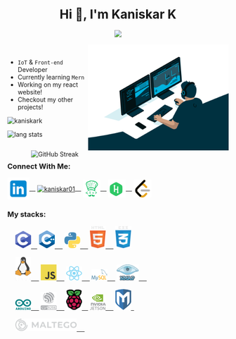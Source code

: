 <h1 align="center">Hi 👋, I'm Kaniskar K</h1>
<p align="center">
  <a href="https://github.com/DenverCoder1/readme-typing-svg"><img src="https://readme-typing-svg.herokuapp.com?lines=Computer+Science+Student;Web+Developer;IoT+Developer;Always%20learning%20new%20things&center=true&width=380&height=45"></a>
<!--   DS%20|%20AI%20|%20ML%20Enthusiastic; -->
</p>

<img align="right" alt="programmer" width="320px" src="./images/programmer.gif">
&ensp;

- `IoT` & `Front-end` Developer
- Currently learning `Mern`
- Working on my react website!
- Checkout my other projects!
<p align="left"> <img src="https://komarev.com/ghpvc/?username=KaniskarK&label=Profile%20views&color=0e75b6&style=flat" alt="kaniskark" /></p>
<p align="left">
<img alt="lang stats" src="https://github-readme-stats.vercel.app/api/top-langs/?username=KaniskarK&layout=compact&hide_border=true&bg_color=1b2731&text_color=ebdfe2&title_color=eb1622&langs_count=10&hide=procfile&exclude_repo=dice,blog">
</p>

<img align="right" alt="GitHub Streak" width="450px" src="https://github-readme-streak-stats.herokuapp.com?user=KaniskarK&theme=solarized-dark">&ensp;

### Connect With Me:
<p align="left">
<a href="https://www.linkedin.com/in/kaniskar-k-a22520200/" target="blank"><img align="center" src="./images/linkedin.svg" alt="kaniskar"  width="50" />&ensp;&ensp;</a>
<a href="https://stackoverflow.com/users/19772425/kaniskar" target="blank"><img align="center" src="./images/stackoverflow.svg" alt="kaniskar01" width="40" />&ensp;&ensp;</a>
<a href="https://www.codechef.com/users/kaniskar_61" target="blank"><img align="center" src="./images/code.svg" alt="kaniskar_61"  width="40" />&ensp;&ensp;</a>
<a href="https://www.hackerrank.com/kaniskar01" target="blank"><img align="center" src="./images/hackerrank.svg" alt="kaniskar"  width="40" />&ensp;&ensp;</a>
<a href="https://leetcode.com/KANISKAR/" target="blank"><img align="center" src="./images/leetcode.svg" alt="kaniskar"  width="40" /></a>
</p>

### My stacks:

<div align="left">
<div>
    &ensp;&ensp;
    <a href="(https://en.wikipedia.org/wiki/C_(programming_language)"> <img alt=".c" src="./images/c.svg" width="36px" />&ensp;&ensp;</a>
    <a href="(https://cplusplus.com/doc/tutorial/)"> <img alt="cpp" src="./images/c++.svg" width="36px" /> &ensp;&ensp;</a>
    <a href="https://www.python.org/"> <img alt="py" src="./images/python.svg" width="36px" /> &ensp;&ensp;</a>
    <a href="https://developer.mozilla.org/en-US/docs/Web/HTML"> <img alt="htm" src="./images/html.svg" width="36px" /> &ensp;&ensp;</a>
    <a href="https://developer.mozilla.org/en-US/docs/Web/CSS"> <img alt="css" src="./images/css.svg" width="36px" /></a>
</div>
&ensp;
<div>
    &ensp;&ensp;
    <a href="https://www.linux.org/"> <img alt="Linux" src="./images/linux.svg" width="36px" /> &ensp;&ensp;</a>
    <a href="https://javascript.info/"> <img alt="javascript" src="./images/javascript.svg" width="36px" /> &ensp;&ensp;</a>
    <a href="https://reactjs.org/"> <img alt="react" src="./images/react.svg" width="36px" /> &ensp;&ensp;</a>
    <a href="https://www.mysql.com/"> <img alt="mysql" src="./images/mysql.svg" width="36px" /> &ensp;&ensp;</a>
    <a href="https://nmap.org/"> <img alt="nmap" src="./images/nmap.svg" width="50px" /> &ensp;&ensp;</a>
</div>
&ensp;
<div>
    &ensp;&ensp;
    <a href="https://www.arduino.cc/"> <img alt="arduino" src="./images/arduino.svg" width="36px" /> &ensp;&ensp;</a>
    <a href="https://www.espressif.com/en/products/socs/esp8266"> <img alt="esp8266" src="./images/esp8266.svg" width="36px" /> &ensp;&ensp;</a>
    <a href="https://www.raspberrypi.org/"> <img alt="raspberrypi" src="./images/raspberrypi.svg" width="36px" />&ensp;&ensp;</a>
    <a href="https://developer.nvidia.com/embedded/jetson-nano-developer-kit"> <img alt="jetson_nano" src="./images/jetsen.svg" width="36px" /> &ensp;&ensp;</a>
    <a href="https://www.maltego.com/"> <img alt="maltego" src="./images/metasploit.svg" width="36px" />&ensp;</a>
</div>
&ensp;
<div>
    &ensp;&ensp;
    <a href="https://www.metasploit.com/"> <img alt="metasploit" src="./images/maltego.svg" width="140px" /> &ensp;&ensp;</a>
    
</div>
&ensp;
<div>
    &ensp;&ensp;&ensp;&ensp;&ensp;&ensp;&ensp;&ensp;&ensp;&ensp;
   
  <!--     <a href="https://www.ryzerobotics.com/tello"> <img alt="tello" src="./images/tello.svg" width="36px" /> &ensp;&ensp;</a> -->
  <!--     <a href="https://pjreddie.com/darknet/yolo/"> <img alt="yolo" src="./images/yolo.svg" width="36px" /> &ensp;&ensp;</a> -->
  <!--     <a href="https://www.mongodb.com/"> <img alt="mongodb" src="./images/mongodb.svg" width="36px" /></a> -->
  <!--     <a href="https://opencv.org/"> <img alt="opencv" src="./images/opencv.svg" width="36px" /></a> -->
</div>
&ensp;
</div>
&ensp;

